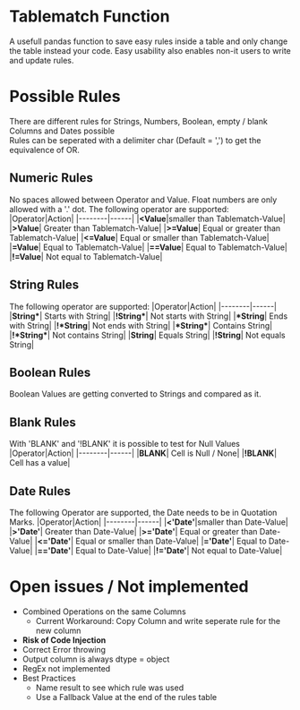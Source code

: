 # Tablematch Function
A usefull pandas function to save easy rules inside a table and only change the table instead your code.
Easy usability also enables non-it users to write and update rules.
# Possible Rules
There are different rules for Strings, Numbers, Boolean, empty / blank Columns and Dates possible  
Rules can be seperated with a delimiter char (Default = ',') to get the equivalence of OR.
## Numeric Rules
No spaces allowed between Operator and Value. Float numbers are only allowed with a '.' dot.
The following operator are supported:
|Operator|Action|
|--------|------|
|**<Value**|smaller than Tablematch-Value|
|**\>Value**| Greater than Tablematch-Value|
|**\>=Value**| Equal or greater than Tablematch-Value|
|**<=Value**| Equal or smaller than Tablematch-Value|
|**=Value**| Equal to Tablematch-Value|
|**==Value**| Equal to Tablematch-Value|
|**!=Value**| Not equal to Tablematch-Value|
## String Rules
The following operator are supported:
|Operator|Action|
|--------|------|
|**String\***| Starts with String|
|**!String\***| Not starts with String|
|**\*String**| Ends with String|
|**!\*String**| Not ends with String|
|**\*String\***| Contains String|
|**!\*String\***| Not contains String|
|**String**| Equals String|
|**!String**| Not equals String|
## Boolean Rules
Boolean Values are getting converted to Strings and compared as it.
## Blank Rules
With 'BLANK' and '!BLANK' it is possible to test for Null Values
|Operator|Action|
|--------|------|
|**BLANK**| Cell is Null / None|
|**!BLANK**| Cell has a value|
## Date Rules
The following Operator are supported, the Date needs to be in Quotation Marks.
|Operator|Action|
|--------|------|
|**<'Date'**|smaller than Date-Value|
|**\>'Date'**| Greater than Date-Value|
|**\>='Date'**| Equal or greater than Date-Value|
|**<='Date'**| Equal or smaller than Date-Value|
|**='Date'**| Equal to Date-Value|
|**=='Date'**| Equal to Date-Value|
|**!='Date'**| Not equal to Date-Value|
# Open issues / Not implemented
- Combined Operations on the same Columns
    - Current Workaround: Copy Column and write seperate rule for the new column
- **Risk of Code Injection**
- Correct Error throwing
- Output column is always dtype = object
- RegEx not implemented
- Best Practices
    - Name result to see which rule was used
    - Use a Fallback Value at the end of the rules table